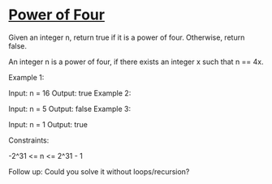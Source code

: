 # [Power of Four](https://leetcode.com/problems/power-of-four/description/)

Given an integer n, return true if it is a power of four. Otherwise, return false.

An integer n is a power of four, if there exists an integer x such that n == 4x.

 

Example 1:

Input: n = 16
Output: true
Example 2:

Input: n = 5
Output: false
Example 3:

Input: n = 1
Output: true
 

Constraints:

-2^31 <= n <= 2^31 - 1
 

Follow up: Could you solve it without loops/recursion?
